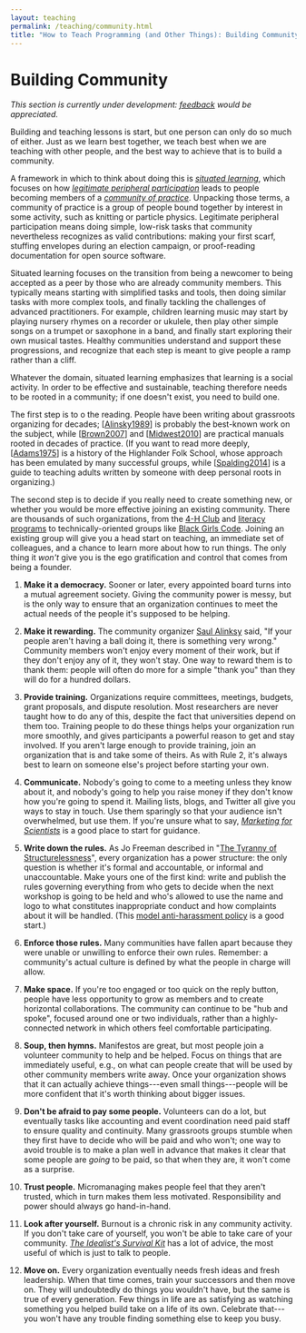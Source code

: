 ```yaml
---
layout: teaching
permalink: /teaching/community.html
title: "How to Teach Programming (and Other Things): Building Community"
---
```


# Building Community

*This section is currently under development:
[feedback](mailto:gvwilson@third-bit.com?feedback%20on%20Building%20Community) would be appreciated.*

Building and teaching lessons is start,
but one person can only do so much of either.
Just as we learn best together,
we teach best when we are teaching with other people,
and the best way to achieve that is to build a community.

A framework in which to think about doing this is
_[situated learning](gloss.html#situated-learning)_,
which focuses on how _[legitimate peripheral participation](gloss.html#legitimate-peripheral-participation)_
leads to people becoming members of a _[community of practice](gloss.html#community-of-practice)_.
Unpacking those terms,
a community of practice is a group of people bound together by interest in some activity,
such as knitting or particle physics.
Legitimate peripheral participation means doing simple, low-risk tasks
that community nevertheless recognizes as valid contributions:
making your first scarf,
stuffing envelopes during an election campaign,
or proof-reading documentation for open source software.

Situated learning focuses on
the transition from being a newcomer to being accepted as a peer
by those who are already community members.
This typically means starting with simplified tasks and tools,
then doing similar tasks with more complex tools,
and finally tackling the challenges of advanced practitioners.
For example,
children learning music may start by playing nursery rhymes on a recorder or ukulele,
then play other simple songs on a trumpet or saxophone in a band,
and finally start exploring their own musical tastes.
Healthy communities understand and support these progressions,
and recognize that each step is meant to give people a ramp rather than a cliff.

Whatever the domain,
situated learning emphasizes that learning is a social activity.
In order to be effective and sustainable,
teaching therefore needs to be rooted in a community;
if one doesn't exist,
you need to build one.

The first step is to o the reading.
People have been writing about grassroots organizing for decades;
[[Alinsky1989](biblio.html#alinsky-rules)] is probably the best-known work on the subject,
while [[Brown2007](biblio.html#brown-bpco)]
and [[Midwest2010](biblio.html#midwest-organizing)]
are practical manuals rooted in decades of practice.
(If you want to read more deeply,
[[Adams1975](biblio.html#adams-seeds)] is a history of the Highlander Folk School,
whose approach has been emulated by many successful groups,
while [[Spalding2014](biblio.html#spalding-adults)] is a guide to teaching adults
written by someone with deep personal roots in organizing.)

The second step is to decide if you really need to create something new,
or whether you would be more effective joining an existing community.
There are thousands of such organizations,
from the [4-H Club][4h] and [literacy programs][frontier-college]
to technically-oriented groups like [Black Girls Code][bgc].
Joining an existing group will give you a head start on teaching,
an immediate set of colleagues,
and a chance to learn more about how to run things.
The only thing it *won't* give you is the ego gratification and control
that comes from being a founder.

1.  **Make it a democracy.**
    Sooner or later,
    every appointed board turns into a mutual agreement society.
    Giving the community power is messy,
    but is the only way to ensure that
    an organization continues to meet the actual needs of the people it's supposed to be helping.

1.  **Make it rewarding.**
    The community organizer [Saul Alinksy](biblio.html#alinsky-rules) said,
    "If your people aren't having a ball doing it, there is something very wrong."
    Community members won't enjoy every moment of their work,
    but if they don't enjoy any of it,
    they won't stay.
    One way to reward them is to thank them:
    people will often do more for a simple "thank you" than they will do for a hundred dollars.

1.  **Provide training.**
    Organizations require committees, meetings, budgets, grant proposals, and dispute resolution.
    Most researchers are never taught how to do any of this,
    despite the fact that universities depend on them too.
    Training people to do these things helps your organization run more smoothly,
    and gives participants a powerful reason to get and stay involved.
    If you aren't large enough to provide training,
    join an organization that is and take some of theirs.
    As with Rule 2,
    it's always best to learn on someone else's project before starting your own.

1.  **Communicate.**
    Nobody's going to come to a meeting unless they know about it,
    and nobody's going to help you raise money if they don't know how you're going to spend it.
    Mailing lists, blogs, and Twitter all give you ways to stay in touch.
    Use them sparingly so that your audience isn't overwhelmed,
    but use them.
    If you're unsure what to say,
    *[Marketing for Scientists](biblio.html#kuchner-marketing)* is a good place to start for guidance.

1.  **Write down the rules.**
    As Jo Freeman described in "[The Tyranny of Structurelessness][structurelessness]",
    every organization has a power structure:
    the only question is whether it's formal and accountable,
    or informal and unaccountable.
    Make yours one of the first kind:
    write and publish the rules governing everything from
    who gets to decide when the next workshop is going to be held
    and who's allowed to use the name and logo
    to what constitutes inappropriate conduct and how complaints about it will be handled.
    (This [model anti-harassment policy][coc] is a good start.)
    
1.  **Enforce those rules.**
    Many communities have fallen apart because they were unable or unwilling to enforce their own rules.
    Remember: a community's actual culture is defined by what the people in charge will allow.

1.  **Make space.**
    If you're too engaged or too quick on the reply button,
    people have less opportunity to grow as members
    and to create horizontal collaborations.
    The community can continue to be "hub and spoke",
    focused around one or two individuals,
    rather than a highly-connected network
    in which others feel comfortable participating.

1.  **Soup, then hymns.**
    Manifestos are great,
    but most people join a volunteer community to help and be helped.
    Focus on things that are immediately useful,
    e.g.,
    on what can people create that will be used by other community members write away.
    Once your organization shows that it can actually achieve things---even small things---people
    will be more confident that it's worth thinking about bigger issues.

1.  **Don't be afraid to pay some people.**
    Volunteers can do a lot,
    but eventually tasks like accounting and event coordination need paid staff
    to ensure quality and continuity.
    Many grassroots groups stumble when they first have to decide who will be paid and who won't;
    one way to avoid trouble is to make a plan well in advance that makes it clear that some people are *going* to be paid,
    so that when they are,
    it won't come as a surprise.
    
1.  **Trust people.**
    Micromanaging makes people feel that they aren't trusted,
    which in turn makes them less motivated.
    Responsibility and power should always go hand-in-hand.

1.  **Look after yourself.**
    Burnout is a chronic risk in any community activity.
    If you don't take care of yourself,
    you won't be able to take care of your community.
    *[The Idealist's Survival Kit](biblio.html#pigni-idealists)* has a lot of advice,
    the most useful of which is just to talk to people.

1.  **Move on.**
    Every organization eventually needs fresh ideas and fresh leadership.
    When that time comes,
    train your successors and then move on.
    They will undoubtedly do things you wouldn't have,
    but the same is true of every generation.
    Few things in life are as satisfying as
    watching something you helped build take on a life of its own.
    Celebrate that---you won't have any trouble finding
    something else to keep you busy.

[4h]: http://www.4-h-canada.ca/
[bgc]: http://www.blackgirlscode.com/
[coc]: http://geekfeminism.wikia.com/wiki/Conference_anti-harassment/Policy
[frontier-college]: https://www.frontiercollege.ca/
[structurelessness]: http://www.jofreeman.com/joreen/tyranny.htm
